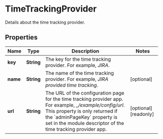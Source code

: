 

# TimeTrackingProvider

Details about the time tracking provider.
## Properties

Name | Type | Description | Notes
------------ | ------------- | ------------- | -------------
**key** | **String** | The key for the time tracking provider. For example, *JIRA*. | 
**name** | **String** | The name of the time tracking provider. For example, *JIRA provided time tracking*. |  [optional]
**url** | **String** | The URL of the configuration page for the time tracking provider app. For example, *_/example/config/url*. This property is only returned if the &#x60;adminPageKey&#x60; property is set in the module descriptor of the time tracking provider app. |  [optional] [readonly]



